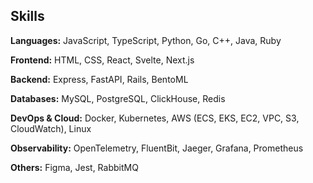 ## Skills

**Languages:**
JavaScript, TypeScript, Python, Go, C++, Java, Ruby

**Frontend:**
HTML, CSS, React, Svelte, Next.js

**Backend:**
Express, FastAPI, Rails, BentoML

**Databases:**
MySQL, PostgreSQL, ClickHouse, Redis

**DevOps & Cloud:**
Docker, Kubernetes, AWS (ECS, EKS, EC2, VPC, S3, CloudWatch), Linux

**Observability:**
OpenTelemetry, FluentBit, Jaeger, Grafana, Prometheus

**Others:**
Figma, Jest, RabbitMQ
